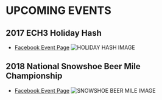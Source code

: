 # UPCOMING EVENTS

## 2017 ECH3 Holiday Hash
* [Facebook Event Page](https://www.facebook.com/events/703185866543081/)
![HOLIDAY HASH IMAGE](https://scontent-ort2-1.xx.fbcdn.net/v/t1.0-9/23167500_10155970979374434_8560427082317136096_n.jpg?oh=61df7c245bdcc10cf979201918e4d950&oe=5A965ED8)

## 2018 National Snowshoe Beer Mile Championship
* [Facebook Event Page](https://www.facebook.com/events/713977688792550/)
![SNOWSHOE BEER MILE IMAGE](https://scontent-ort2-1.xx.fbcdn.net/v/t1.0-9/23131979_10155971010199434_8445552530937214171_n.jpg?oh=6596cf1b8b993d3fdad2ba7ca5a30574&oe=5A8C405B)
